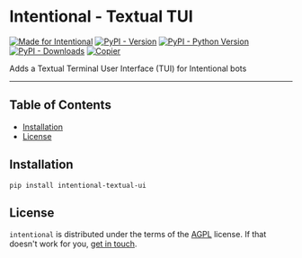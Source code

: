# Intentional - Textual TUI

[![Made for Intentional](https://img.shields.io/badge/made_for-intentional-blue)](https://intentional-ai.github.io/intentional/docs/home/)
[![PyPI - Version](https://img.shields.io/pypi/v/intentional-textual-ui.svg)](https://pypi.org/project/intentional-textual-ui)
[![PyPI - Python Version](https://img.shields.io/pypi/pyversions/intentional-textual-ui.svg)](https://pypi.org/project/intentional-textual-ui)
[![PyPI - Downloads](https://img.shields.io/pypi/dm/intentional-textual-ui)](https://pypistats.org/packages/intentional-textual-ui)
[![Copier](https://img.shields.io/endpoint?url=https://raw.githubusercontent.com/copier-org/copier/master/img/badge/badge-grayscale-inverted-border-orange.json)](https://github.com/copier-org/copier)

Adds a Textual Terminal User Interface (TUI) for Intentional bots

-----

## Table of Contents

- [Installation](#installation)
- [License](#license)

## Installation

```console
pip install intentional-textual-ui
```

## License

`intentional` is distributed under the terms of the [AGPL](LICENSE.txt) license. If that doesn't work for you, [get in touch](mailto:github@zansara.dev).
